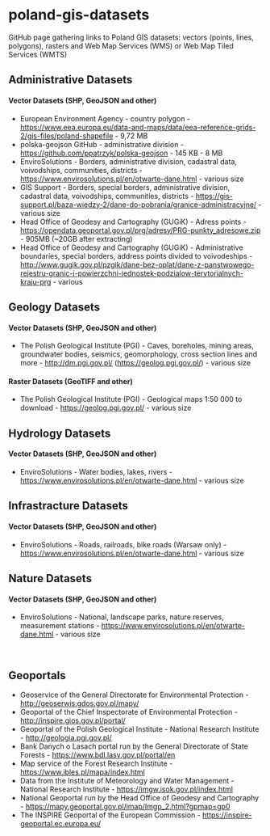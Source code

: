 # poland-gis-datasets
GitHub page gathering links to Poland GIS datasets: vectors (points, lines, polygons), rasters and Web Map Services (WMS) or Web Map Tiled Services (WMTS)

## Administrative Datasets
#### Vector Datasets (SHP, GeoJSON and other)
- European Environment Agency - country polygon - https://www.eea.europa.eu/data-and-maps/data/eea-reference-grids-2/gis-files/poland-shapefile - 9,72 MB
- polska-geojson GitHub - administrative division - https://github.com/ppatrzyk/polska-geojson - 145 KB - 8 MB
- EnviroSolutions - Borders, administrative division, cadastral data, voivodships, communities, districts - https://www.envirosolutions.pl/en/otwarte-dane.html - various size
- GIS Support - Borders, special borders, administrative division, cadastral data, voivodships, communities, districts - https://gis-support.pl/baza-wiedzy-2/dane-do-pobrania/granice-administracyjne/ - various size
- Head Office of Geodesy and Cartography (GUGiK) - Adress points - https://opendata.geoportal.gov.pl/prg/adresy/PRG-punkty_adresowe.zip - 905MB (~20GB after extracting)
- Head Office of Geodesy and Cartography (GUGiK)  - Administrative boundaries, special borders, address points divided to voivodeships - http://www.gugik.gov.pl/pzgik/dane-bez-oplat/dane-z-panstwowego-rejestru-granic-i-powierzchni-jednostek-podzialow-terytorialnych-kraju-prg - various

## Geology Datasets
#### Vector Datasets (SHP, GeoJSON and other)
- The Polish Geological Institute (PGI) - Caves, boreholes, mining areas, groundwater bodies, seismics, geomorphology, cross section lines and more - http://dm.pgi.gov.pl/ (https://geolog.pgi.gov.pl/) - various size

#### Raster Datasets (GeoTIFF and other)
- The Polish Geological Institute (PGI) - Geological maps 1:50 000 to download - https://geolog.pgi.gov.pl/ - various size

## Hydrology Datasets
#### Vector Datasets (SHP, GeoJSON and other)
- EnviroSolutions - Water bodies, lakes, rivers - https://www.envirosolutions.pl/en/otwarte-dane.html - various size

## Infrastracture Datasets
#### Vector Datasets (SHP, GeoJSON and other)
- EnviroSolutions - Roads, railroads, bike roads (Warsaw only) - https://www.envirosolutions.pl/en/otwarte-dane.html - various size

## Nature Datasets
#### Vector Datasets (SHP, GeoJSON and other)
- EnviroSolutions - National, landscape parks, nature reserves, measurement stations - https://www.envirosolutions.pl/en/otwarte-dane.html - various size

<br />

## Geoportals
- Geoservice of the General Directorate for Environmental Protection - http://geoserwis.gdos.gov.pl/mapy/
- Geoportal of the Chief Inspectorate of Environmental Protection - http://inspire.gios.gov.pl/portal/
- Geoportal of the Polish Geological Institute - National Research Institute - http://geologia.pgi.gov.pl/
- Bank Danych o Lasach portal run by the General Directorate of State Forests - https://www.bdl.lasy.gov.pl/portal/en
- Map service of the Forest Research Institute - https://www.ibles.pl/mapa/index.html
- Data from the Institute of Meteorology and Water Management - National Research Institute - https://imgw.isok.gov.pl/index.html
- National Geoportal run by the Head Office of Geodesy and Cartography - https://mapy.geoportal.gov.pl/imap/Imgp_2.html?gpmap=gp0
- The INSPIRE Geoportal of the European Commission - https://inspire-geoportal.ec.europa.eu/

